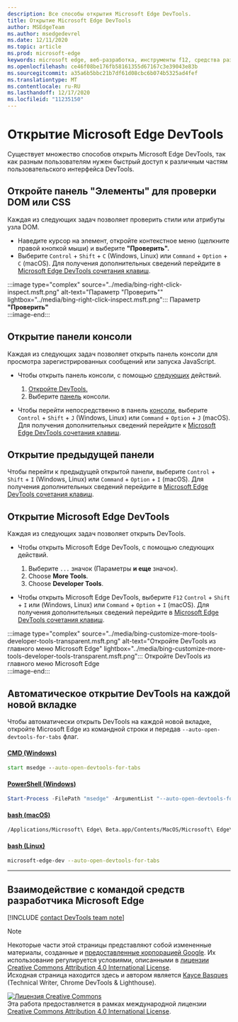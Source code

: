 ```yaml
---
description: Все способы открытия Microsoft Edge DevTools.
title: Открытие Microsoft Edge DevTools
author: MSEdgeTeam
ms.author: msedgedevrel
ms.date: 12/11/2020
ms.topic: article
ms.prod: microsoft-edge
keywords: microsoft edge, веб-разработка, инструменты f12, средства разработчика
ms.openlocfilehash: ce46f08be176fb58161355d67167c3e39043e83b
ms.sourcegitcommit: a35a6b5bbc21b7df61d08cbc6b074b5325ad4fef
ms.translationtype: MT
ms.contentlocale: ru-RU
ms.lasthandoff: 12/17/2020
ms.locfileid: "11235150"
---
```

<!-- Copyright Kayce Basques 

   Licensed under the Apache License, Version 2.0 (the "License");
   you may not use this file except in compliance with the License.
   You may obtain a copy of the License at

       https://www.apache.org/licenses/LICENSE-2.0

   Unless required by applicable law or agreed to in writing, software
   distributed under the License is distributed on an "AS IS" BASIS,
   WITHOUT WARRANTIES OR CONDITIONS OF ANY KIND, either express or implied.
   See the License for the specific language governing permissions and
   limitations under the License. -->

# Открытие Microsoft Edge DevTools  

Существует множество способов открыть Microsoft Edge DevTools, так как разным пользователям нужен быстрый доступ к различным частям пользовательского интерфейса DevTools.  

## Откройте панель "Элементы" для проверки DOM или CSS  

Каждая из следующих задач позволяет проверить стили или атрибуты узла DOM.

*   Наведите курсор на элемент, откройте контекстное меню \(щелкните правой кнопкой мыши\) и выберите **"Проверить".**  
*   Выберите `Control` + `Shift` + `C` \(Windows, Linux\) или `Command` + `Option` + `C` \(macOS\).  Для получения дополнительных сведений перейдите в [Microsoft Edge DevTools сочетания клавиш][DevToolsShortcuts].  

:::image type="complex" source="../media/bing-right-click-inspect.msft.png" alt-text="Параметр "Проверить"" lightbox="../media/bing-right-click-inspect.msft.png":::
   Параметр **"Проверить"**  
:::image-end:::  

<!--Navigate to [Get Started With Viewing And Changing CSS][GetStartedCSS].  -->  

## Открытие панели консоли  

Каждая из следующих задач позволяет [][DevToolsConsoleIndex] открыть панель консоли для просмотра зарегистрированных сообщений или запуска JavaScript.  

*   Чтобы открыть панель консоли, с помощью [следующих][DevToolsConsoleIndex] действий.  
    
    1.  [Откройте DevTools.](#open-microsoft-edge-devtools)  
    1.  Выберите [панель][DevToolsConsoleIndex] консоли.  

*   Чтобы перейти непосредственно в панель [консоли,][DevToolsConsoleIndex] выберите `Control` + `Shift` + `J` \(Windows, Linux\) или `Command` + `Option` + `J` \(macOS\).  Для получения дополнительных сведений перейдите к [Microsoft Edge DevTools сочетания клавиш][DevToolsShortcuts].  

<!--See [Get Started With The Console][ConsoleGetStarted].  -->

## Открытие предыдущей панели  

Чтобы перейти к предыдущей открытой панели, выберите `Control` + `Shift` + `I` \(Windows, Linux\) или `Command` + `Option` + `I` \(macOS\).  Для получения дополнительных сведений перейдите в [Microsoft Edge DevTools сочетания клавиш][DevToolsShortcuts].  

## Открытие Microsoft Edge DevTools  

Каждая из следующих задач позволяет открыть DevTools.  

*   Чтобы открыть Microsoft Edge DevTools, с помощью следующих действий.  
    
    1.  Выберите  `...` значок \(Параметры **и еще** значок\).  
    1.  Choose **More Tools**.  
    1.  Choose **Developer Tools**.  
    
*   Чтобы открыть Microsoft Edge DevTools, выберите `F12` `Control` + `Shift` + `I` или \(Windows, Linux\) или `Command` + `Option` + `I` \(macOS\).  Для получения дополнительных сведений перейдите в [Microsoft Edge DevTools сочетания клавиш][DevToolsShortcuts].  

:::image type="complex" source="../media/bing-customize-more-tools-developer-tools-transparent.msft.png" alt-text="Откройте DevTools из главного меню Microsoft Edge" lightbox="../media/bing-customize-more-tools-developer-tools-transparent.msft.png":::
   Откройте DevTools из главного меню Microsoft Edge  
:::image-end:::  

## Автоматическое открытие DevTools на каждой новой вкладке  

Чтобы автоматически открыть DevTools на каждой новой вкладке, откройте Microsoft Edge из командной строки и передав `--auto-open-devtools-for-tabs` флаг.  

#### [CMD (Windows)](#tab/cmd-Windows/)  

<a id="auto-open-devtools-command-line"></a>  

```cmd
start msedge --auto-open-devtools-for-tabs
```  

#### [PowerShell (Windows)](#tab/powershell-Windows/)  

<a id="auto-open-devtools-command-line"></a>  

```powershell
Start-Process -FilePath "msedge" -ArgumentList "--auto-open-devtools-for-tabs"
```  

#### [bash (macOS)](#tab/bash-macos/)  

<a id="auto-open-devtools-command-line"></a>  

```bash
/Applications/Microsoft\ Edge\ Beta.app/Contents/MacOS/Microsoft\ Edge\ Beta --auto-open-devtools-for-tabs
```  

#### [bash (Linux)](#tab/bash-linux/)  

<a id="auto-open-devtools-command-line"></a>  

```bash
microsoft-edge-dev --auto-open-devtools-for-tabs
```  

* * *  

## Взаимодействие с командой средств разработчика Microsoft Edge  

[!INCLUDE [contact DevTools team note](../includes/contact-devtools-team-note.md)]  

<!-- links -->  

[DevToolsConsoleIndex]: ../console/index.md "Обзор консоли | Документация Майкрософт"  
[DevtoolsShortcuts]: ../shortcuts/index.md "Сочетания клавиш Microsoft Edge DevTools — Microsoft Docs"  

<!--[ConsoleGetStarted]: /microsoft-edge/devtools-guide-chromium/console/get-started ""  -->  
<!--[GetStartedCSS]: /microsoft-edge/devtools-guide-chromium/css "CSS"  -->

> [!NOTE]
> Некоторые части этой страницы представляют собой измененные материалы, созданные и [предоставленные корпорацией Google][GoogleSitePolicies]. Их использование регулируется условиями, описанными в [лицензии Creative Commons Attribution 4.0 International License][CCA4IL].  
> Исходная страница [](https://developers.google.com/web/tools/chrome-devtools/open) находится здесь и автором является [Kayce Basques][KayceBasques] \(Technical Writer, Chrome DevTools \& Lighthouse\).  

[![Лицензия Creative Commons][CCby4Image]][CCA4IL]  
Эта работа предоставляется в рамках международной лицензии [Creative Commons Attribution 4.0 International License][CCA4IL].  

[CCA4IL]: https://creativecommons.org/licenses/by/4.0  
[CCby4Image]: https://i.creativecommons.org/l/by/4.0/88x31.png  
[GoogleSitePolicies]: https://developers.google.com/terms/site-policies  
[KayceBasques]: https://developers.google.com/web/resources/contributors/kaycebasques  
